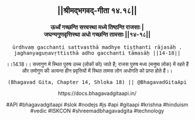 <center><h2>||श्रीमद्‍भगवद्‍-गीता १४.१८||</h2>
<h3>ऊर्ध्वं गच्छन्ति सत्त्वस्था मध्ये तिष्ठन्ति राजसाः |<br/>जघन्यगुणवृत्तिस्था अधो गच्छन्ति तामसाः ||१४-१८||</h3>
<pre>ūrdhvaṃ gacchanti sattvasthā madhye tiṣṭhanti rājasāḥ .<br/>jaghanyaguṇavṛttisthā adho gacchanti tāmasāḥ ||14-18||</pre>
<p>।।14.18।। सत्त्वगुण में स्थित पुरुष उच्च (लोकों को) जाते हैं; राजस पुरुष मध्य (मनुष्य लोक) में रहते हैं और तमोगुण की अत्यन्त हीन प्रवृत्तियों में स्थित तामस लोग अधोगति को प्राप्त होते हैं।।</p>
<pre>(Bhagavad Gita, Chapter 14, Shloka 18) || @BhagavadGitaApi</pre><p>https://docs.bhagavadgitaapi.in/</p><p>#API #bhagavadgitaapi #slok #nodejs #js #api #gitaapi #krishna #hinduism #vedic #ISKCON #shreemadbhagavadgita #technology</p></center>